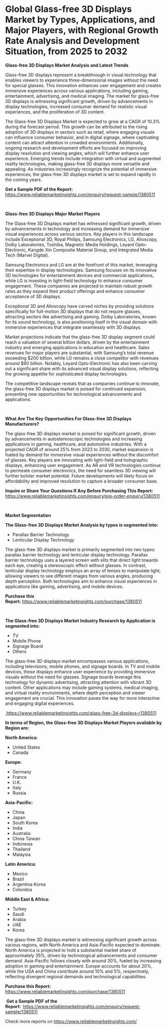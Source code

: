 <p><h1>Global Glass-free 3D Displays Market by Types, Applications, and Major Players, with Regional Growth Rate Analysis and Development Situation, from 2025 to 2032</h1></p><p><strong>Glass-free 3D Displays Market Analysis and Latest Trends</strong></p>
<p><p>Glass-free 3D displays represent a breakthrough in visual technology that enables viewers to experience three-dimensional images without the need for special glasses. This innovation enhances user engagement and creates immersive experiences across various applications, including gaming, entertainment, advertising, and medical imaging. The market for glass-free 3D displays is witnessing significant growth, driven by advancements in display technologies, increased consumer demand for realistic visual experiences, and the proliferation of 3D content.</p><p>The Glass-free 3D Displays Market is expected to grow at a CAGR of 10.3% during the forecast period. This growth can be attributed to the rising adoption of 3D displays in sectors such as retail, where engaging visuals can influence consumer behavior, and in digital signage, where captivating content can attract attention in crowded environments. Additionally, ongoing research and development efforts are focused on improving display resolution and viewing angles, which will further enhance user experience. Emerging trends include integration with virtual and augmented reality technologies, making glass-free 3D displays more versatile and appealing. As industries increasingly recognize the potential of immersive experiences, the glass-free 3D displays market is set to expand rapidly in the coming years.</p></p>
<p><strong>Get a Sample PDF of the Report:&nbsp;</strong> <a href="https://www.reliablemarketinsights.com/enquiry/request-sample/1380511?utm_campaign=2217&utm_medium=2&utm_source=Github&utm_content=ia&utm_term=12022025&utm_id=glass-free-3d-displays">https://www.reliablemarketinsights.com/enquiry/request-sample/1380511</a></p>
<p>&nbsp;</p>
<p><strong>Glass-free 3D Displays Major Market Players</strong></p>
<p><p>The Glass-free 3D Displays market has witnessed significant growth, driven by advancements in technology and increasing demand for immersive visual experiences across various sectors. Key players in this landscape include Exceptional 3D, Royal Philips, Samsung Electronics, LG, Alioscopy, Dolby Laboratories, Toshiba, Magnetic Media Holdings, Leyard Opto-Electronic, Kangde Xin Composite Material Group, and Integrated Media Tech (Marvel Digital).</p><p>Samsung Electronics and LG are at the forefront of this market, leveraging their expertise in display technologies. Samsung focuses on its innovative 3D technologies for entertainment devices and commercial applications, while LG is investing in light-field technology to enhance consumer engagement. These companies are projected to maintain robust growth rates as they expand their product offerings and enhance consumer acceptance of 3D displays.</p><p>Exceptional 3D and Alioscopy have carved niches by providing solutions specifically for full-motion 3D displays that do not require glasses, attracting sectors like advertising and gaming. Dolby Laboratories, known for its sound technology, is also positioning itself in the visual domain with immersive experiences that integrate seamlessly with 3D displays.</p><p>Market projections indicate that the glass-free 3D display segment could reach a valuation of several billion dollars, driven by the entertainment industry and emerging applications in education and healthcare. Sales revenues for major players are substantial, with Samsung’s total revenue exceeding $200 billion, while LG remains a close competitor with revenues around $60 billion. Notably, Leyard Opto-Electronic has also been carving out a significant share with its advanced visual display solutions, reflecting the growing appetite for sophisticated display technologies.</p><p>The competitive landscape reveals that as companies continue to innovate, the glass-free 3D displays market is poised for continued expansion, presenting new opportunities for technological advancements and applications.</p></p>
<p>&nbsp;</p>
<p><strong>What Are The Key Opportunities For Glass-free 3D Displays Manufacturers?</strong></p>
<p><p>The glass-free 3D displays market is poised for significant growth, driven by advancements in autostereoscopic technologies and increasing applications in gaming, healthcare, and automotive industries. With a projected CAGR of around 25% from 2023 to 2030, market expansion is fueled by demand for immersive visual experiences without the discomfort of glasses. Key players are innovating with light-field and holographic displays, enhancing user engagement. As AR and VR technologies continue to permeate consumer electronics, the need for seamless 3D viewing will further bolster market potential. Future developments will likely focus on affordability and improved resolution to capture a broader consumer base.</p></p>
<p><strong>Inquire or Share Your Questions If Any Before Purchasing This Report:</strong> <a href="https://www.reliablemarketinsights.com/enquiry/pre-order-enquiry/1380511?utm_campaign=2217&utm_medium=2&utm_source=Github&utm_content=ia&utm_term=12022025&utm_id=glass-free-3d-displays">https://www.reliablemarketinsights.com/enquiry/pre-order-enquiry/1380511</a></p>
<p>&nbsp;</p>
<p><strong>Market Segmentation</strong></p>
<p><strong>The Glass-free 3D Displays Market Analysis by types is segmented into:</strong></p>
<p><ul><li>Parallax Barrier Technology</li><li>Lenticular Display Technology</li></ul></p>
<p><p>The glass-free 3D displays market is primarily segmented into two types: parallax barrier technology and lenticular display technology. Parallax barrier technology uses a layered screen with slits that direct light towards each eye, creating a stereoscopic effect without glasses. In contrast, lenticular display technology employs an array of lenses to manipulate light, allowing viewers to see different images from various angles, producing depth perception. Both technologies aim to enhance visual experiences in applications like gaming, advertising, and mobile devices.</p></p>
<p><strong>Purchase this Report:&nbsp;</strong><a href="https://www.reliablemarketinsights.com/purchase/1380511?utm_campaign=2217&utm_medium=2&utm_source=Github&utm_content=ia&utm_term=12022025&utm_id=glass-free-3d-displays">https://www.reliablemarketinsights.com/purchase/1380511</a></p>
<p>&nbsp;</p>
<p><strong>The Glass-free 3D Displays Market Industry Research by Application is segmented into:</strong></p>
<p><ul><li>TV</li><li>Mobile Phone</li><li>Signage Board</li><li>Others</li></ul></p>
<p><p>The glass-free 3D displays market encompasses various applications, including televisions, mobile phones, and signage boards. In TV and mobile devices, these displays enhance user experience by providing immersive visuals without the need for glasses. Signage boards leverage this technology for dynamic advertising, attracting attention with vibrant 3D content. Other applications may include gaming systems, medical imaging, and virtual reality environments, where depth perception and viewer engagement are crucial. This innovation paves the way for more interactive and engaging digital experiences.</p></p>
<p><a href="https://www.reliablemarketinsights.com/glass-free-3d-displays-r1380511?utm_campaign=2217&utm_medium=2&utm_source=Github&utm_content=ia&utm_term=12022025&utm_id=glass-free-3d-displays">&nbsp;https://www.reliablemarketinsights.com/glass-free-3d-displays-r1380511</a></p>
<p><strong>In terms of Region, the Glass-free 3D Displays Market Players available by Region are:</strong></p>
<p>
    <p> <strong> North America: </strong>
        <ul>
            <li>United States</li>
            <li>Canada</li>
        </ul>
        </p> 
    <p> <strong> Europe: </strong>
        <ul>
            <li>Germany</li>
            <li>France</li>
            <li>U.K.</li>
            <li>Italy</li>
            <li>Russia</li>
        </ul>
        </p> 
    <p> <strong> Asia-Pacific: </strong>
        <ul>
            <li>China</li>
            <li>Japan</li>
            <li>South Korea</li>
            <li>India</li>
            <li>Australia</li>
            <li>China Taiwan</li>
            <li>Indonesia</li>
            <li>Thailand</li>
            <li>Malaysia</li>
        </ul>
        </p> 
    <p> <strong> Latin America: </strong>
        <ul>
            <li>Mexico</li>
            <li>Brazil</li>
            <li>Argentina Korea</li>
            <li>Colombia</li>
        </ul>
        </p> 
    <p> <strong> Middle East & Africa: </strong>
        <ul>
            <li>Turkey</li>
            <li>Saudi</li>
            <li>Arabia</li>
            <li>UAE</li>
            <li>Korea</li>
        </ul>
    </p>
    </p>
<p><p>The glass-free 3D displays market is witnessing significant growth across various regions, with North America and Asia-Pacific expected to dominate. North America is projected to hold a substantial market share of approximately 35%, driven by technological advancements and consumer demand. Asia-Pacific follows closely with around 30%, fueled by increasing adoption in gaming and entertainment. Europe accounts for about 20%, while the USA and China contribute around 10% and 5%, respectively, reflecting divergent regional demands and technological capabilities.</p></p>
<p><strong>Purchase this Report: </strong><a href="https://www.reliablemarketinsights.com/purchase/1380511?utm_campaign=2217&utm_medium=2&utm_source=Github&utm_content=ia&utm_term=12022025&utm_id=glass-free-3d-displays">https://www.reliablemarketinsights.com/purchase/1380511</a></p>
<p>&nbsp;<strong>Get a Sample PDF of the Report:&nbsp;&nbsp;</strong><a href="https://www.reliablemarketinsights.com/enquiry/request-sample/1380511?utm_campaign=2217&utm_medium=2&utm_source=Github&utm_content=ia&utm_term=12022025&utm_id=glass-free-3d-displays">https://www.reliablemarketinsights.com/enquiry/request-sample/1380511</a></p>
<p><strong></strong></p>
<p>Check more reports on <a href="https://www.reliablemarketinsights.com/?utm_campaign=2217&utm_medium=2&utm_source=Github&utm_content=ia&utm_term=12022025&utm_id=glass-free-3d-displays">https://www.reliablemarketinsights.com/</a></p>